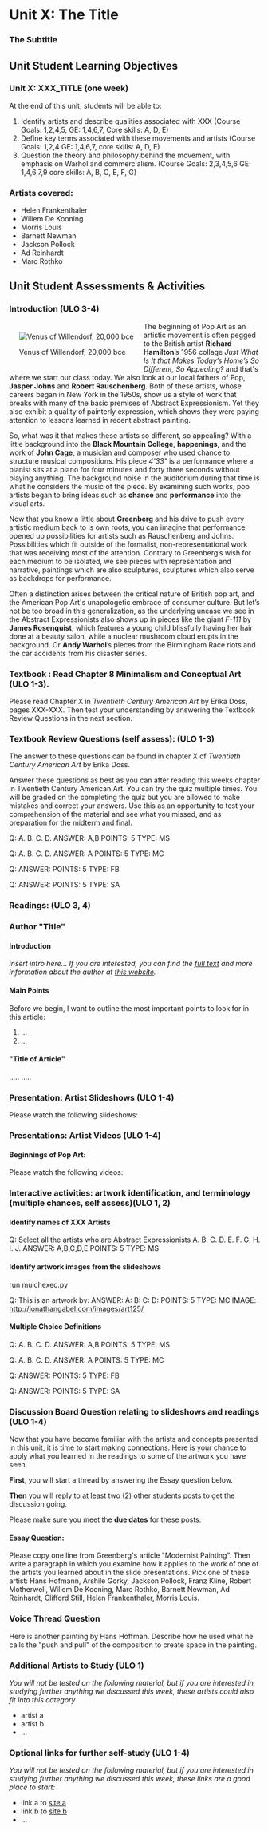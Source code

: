 # Unit X:  The Title
  
### The Subtitle

## Unit Student Learning Objectives

### Unit X:  XXX_TITLE (one week)

At the end of this unit, students will be able to:

<!-- example -->

  1. Identify artists and describe qualities associated with XXX (Course Goals: 1,2,4,5, GE: 1,4,6,7, Core skills: A, D, E)
  2. Define key terms associated with these movements and artists (Course Goals: 1,2,4 GE: 1,4,6,7, core skills: A, D, E)
  3. Question the theory and philosophy behind the movement, with emphasis on Warhol and commercialism. (Course Goals: 2,3,4,5,6 GE: 1,4,6,7,9 core skills: A, B, C, E, F, G)

<!-- example -->

### Artists covered:

<!-- example -->

 *  Helen Frankenthaler
 *  Willem De Kooning
 *  Morris Louis
 *  Barnett Newman
 *  Jackson Pollock
 *  Ad Reinhardt
 *  Marc Rothko

<!-- example -->

## Unit Student Assessments & Activities

### Introduction (ULO 3-4)

<!-- example -->

<div style="float:left;margin:20px" class="figure"><img alt="Venus of Willendorf, 20,000 bce" title="Venus of Willendorf" src="$COURSE_PATH$images/prehistory.20000bce.venusVonWillendorf.jpg" />
<p class="caption">Venus of Willendorf, 20,000 bce</p>
</div>

The beginning of Pop Art as an artistic movement is often pegged to the British artist **Richard Hamilton**’s 1956 collage *Just What Is It that Makes Today’s Home’s So Different, So Appealing?* and that's where we start our class today. We also look at our local fathers of Pop, **Jasper Johns** and **Robert Rauschenberg**. Both of these artists, whose careers began in New York in the 1950s, show us a style of work that breaks with many of the basic premises of Abstract Expressionism. Yet they also exhibit a quality of painterly expression, which shows they were paying attention to lessons learned in recent abstract painting. 


So, what was it that makes these artists so different, so appealing? With a little background into the **Black Mountain College**, **happenings**, and the work of **John Cage**, a musician and composer who used chance to structure musical compositions.  His piece *4'33"* is a performance where a pianist sits at a piano for four minutes and forty three seconds without playing anything.  The background noise in the auditorium during that time is what he considers the music of the piece.  By examining such works, pop artists began to bring ideas such as **chance** and **performance** into the visual arts.

Now that you know a little about **Greenberg** and his drive to push every artistic medium back to is own roots, you can imagine that performance opened up possibilities for artists such as Rauschenberg and Johns. Possibilities which fit outside of the formalist, non-representational work that was receiving most of the attention. Contrary to Greenberg’s wish for each medium to be isolated, we see pieces with representation and narrative, paintings which are also sculptures, sculptures which also serve as backdrops for performance.

Often a distinction arises between the critical nature of British pop art, and the American Pop Art's unapologetic embrace of consumer culture. But let’s not be too broad in this generalization, as the underlying unease we see in the Abstract Expressionists also shows up in pieces like the giant *F-111* by **James Rosenquist**, which features a young child blissfully having her hair done at a beauty salon, while a nuclear mushroom cloud erupts in the background. Or **Andy Warhol**’s pieces from the Birmingham Race riots and the car accidents from his disaster series.

[hamilton001]: ../images/hamilton.1956.JustWhatSoAppealing.jpg "The Hero"

<!-- END example -->

### Textbook :  Read Chapter 8 Minimalism and Conceptual Art (ULO 1-3). 

Please read Chapter X in *Twentieth Century American Art* by Erika Doss, pages XXX-XXX. Then test your understanding by answering the Textbook Review Questions in the next section.

### Textbook Review Questions (self assess): (ULO 1-3)

The answer to these questions can be found in chapter X of *Twentieth Century American Art* by Erika Doss.


Answer these questions as best as you can after reading this weeks chapter in Twentieth Century American Art.  You can try the quiz multiple times.  You will be graded on the completing the quiz but you are allowed to make mistakes and correct your answers.  Use this as an opportunity to test your comprehension of the material and see what you missed, and as preparation for the midterm and final.

Q: 
A. 
B. 
C. 
D. 
ANSWER: A,B
POINTS: 5
TYPE: MS

Q: 
A. 
B. 
C. 
D. 
ANSWER: A
POINTS: 5
TYPE: MC

Q:
ANSWER: 
POINTS: 5
TYPE: FB

Q:
ANSWER: 
POINTS: 5
TYPE: SA

<!-- MC = Multiple Choice, TF = True/False, MS = Multiple Select, SA = Short Answer, FB = Fill in the blank(s), FM = Fill in the blank(s) shared answers, ES = Essay, OI = Off-line Item -->


### **Readings**: (ULO 3, 4) 
### Author "Title"

#### Introduction 

*insert intro here... If you are interested, you can find the [full text](http://www.example.com) and more information about the author at [this website](http://www.example.com).*

#### Main Points

Before we begin, I want to outline the most important points to look for in this article:

  1. ...
  2. ...
  
#### "Title of Article"

.....
.....
  
### Presentation: Artist Slideshows (ULO 1-4)

Please watch the following slideshows:

<!-- copy from index.txt -->

### Presentations: Artist Videos (ULO 1-4)

#### Beginnings of Pop Art:

Please watch the following videos:

<!-- iframe -->
    
### Interactive activities: artwork identification, and terminology (multiple chances, self assess)(ULO 1, 2)

#### Identify names of XXX Artists

Q: Select all the artists who are Abstract Expressionists 
A. 
B. 
C. 
D. 
E.
F.
G.
H.
I.
J.
ANSWER: A,B,C,D,E
POINTS: 5
TYPE: MS

#### Identify artwork images from the slideshows

run mulchexec.py

Q: This is an artwork by:
ANSWER:
A:
B:
C:
D: 
POINTS: 5
TYPE: MC
IMAGE: http://jonathangabel.com/images/art125/

#### Multiple Choice Definitions

Q: 
A. 
B. 
C. 
D. 
ANSWER: A,B
POINTS: 5
TYPE: MS

Q: 
A. 
B. 
C. 
D. 
ANSWER: A
POINTS: 5
TYPE: MC

Q:
ANSWER: 
POINTS: 5
TYPE: FB

Q:
ANSWER: 
POINTS: 5
TYPE: SA

<!-- MC = Multiple Choice, TF = True/False, MS = Multiple Select, SA = Short Answer, FB = Fill in the blank(s), FM = Fill in the blank(s) shared answers, ES = Essay, OI = Off-line Item -->

### Discussion Board Question relating to slideshows and readings (ULO 1-4)

Now that you have become familiar with the artists and concepts presented in this unit, it is time to start making connections.  Here is your chance to apply what you learned in the readings to some of the artwork you have seen. 

**First**, you will start a thread by answering the Essay question below. 

**Then** you will reply to at least two (2) other students posts to get the discussion going.  

Please make sure you meet the **due dates** for these posts.
  
#### Essay Question:

Please copy one line from Greenberg's article "Modernist Painting".  Then write a paragraph in which you examine how it applies to the work of one of the artists you learned about in the slide presentations.  Pick one of these artist: Hans Hofmann, Arshile Gorky, Jackson Pollock, Franz Kline, Robert Motherwell, Willem De Kooning, Marc Rothko, Barnett Newman, Ad Reinhardt, Clifford Still, Helen Frankenthaler, Morris Louis.

### Voice Thread Question

Here is another painting by Hans Hoffman.  Describe how he used what he calls the "push and pull" of the composition to create space in the painting.

### Additional Artists to Study (ULO 1)
    
*You will not be tested on the following material, but if you are interested in studying further anything we discussed this week, these artists could also fit into this category*

  * artist a
  * artist b
  * ...

### Optional links for further self-study (ULO 1-4)

*You will not be tested on the following material, but if you are interested in studying further anything we discussed this week, these links are a good place to start:*

  * link a to [site a](http://example.com)
  * link b to [site b](http://example.com)
  * ...
  
<!--@H [Back to Index](art125Outline) H@-->
<!--@H [previous page](art125Unit01) H@-->
<!--@H [next page](art125Unit01) H@-->
